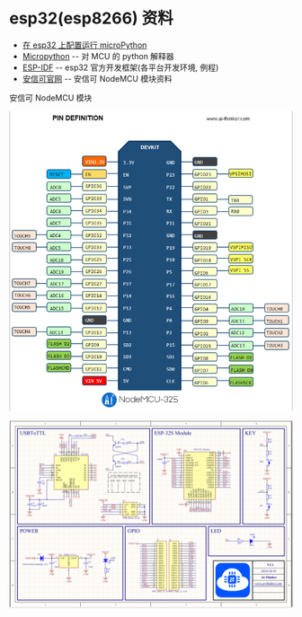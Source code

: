 # esp32(esp8266) 资料

- [在 esp32 上配置运行 microPython](http://www.52pi.net/archives/626)
- [Micropython](https://micropython.org/download#esp32) -- 对 MCU 的 python 解释器
- [ESP-IDF](https://docs.espressif.com/projects/esp-idf/zh_CN/latest/index.html) -- esp32 官方开发框架(各平台开发环境, 例程)
- [安信可官网](http://wiki.ai-thinker.com/welcome) -- 安信可 NodeMCU 模块资料

安信可 NodeMCU 模块

![NodeMCU-32S](TB2416uotFopuFjSZFHXXbSlXXa_!!2922621297.png)

![NodeMCU-32S](TB2ijafml0kpuFjSsppXXcGTXXa_!!2922621297.png)
